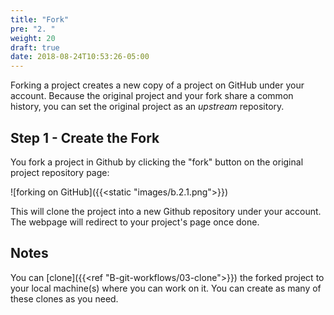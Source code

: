 ```yaml
---
title: "Fork"
pre: "2. "
weight: 20
draft: true
date: 2018-08-24T10:53:26-05:00
---
```

Forking a project creates a new copy of a project on GitHub under your account. Because the original project and your fork share a common history, you can set the original project as an _upstream_ repository.

## Step 1 - Create the Fork
You fork a project in Github by clicking the "fork" button on the original project repository page:

![forking on GitHub]({{<static "images/b.2.1.png">}})

This will clone the project into a new Github repository under your account.  The webpage will redirect to your project's page once done.

## Notes
You can [clone]({{<ref "B-git-workflows/03-clone">}}) the forked project to your local machine(s) where you can work on it.  You can create as many of these clones as you need.